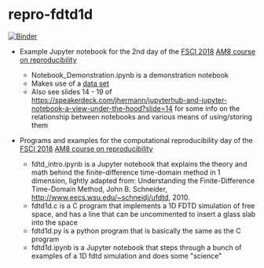 # repro-fdtd1d

[![Binder](https://mybinder.org/badge_logo.svg)](https://mybinder.org/v2/gh/danielskatz/repro-fdtd1d/master)

- Example Jupyter notebook for the 2nd day of the [FSCI 2018](https://www.force11.org/fsci/2018) [AM8 course on reproducibility](https://www.force11.org/fsci/2018/course-abstracts#AM8)

  - Notebook_Demonstration.ipynb is a demonstration notebook
  - Makes use of a [data set](https://raw.githubusercontent.com/csoderberg/test_study/master/gapminder_copy.txt)
  - Also see slides 14 - 19 of https://speakerdeck.com/jhermann/jupyterhub-and-jupyter-notebook-a-view-under-the-hood?slide=14 for some info on the relationship between notebooks and various means of using/storing them

- Programs and examples for the computational reproducibility day of the [FSCI 2018](https://www.force11.org/fsci/2018) [AM8 course on reproducibility](https://www.force11.org/fsci/2018/course-abstracts#AM8)

  - fdtd_intro.ipynb is a Jupyter notebook that explains the theory and math behind the finite-difference time-domain method in 1 dimension, lightly adapted from: Understanding the Finite-Difference Time-Domain Method, John B. Schneider, http://www.eecs.wsu.edu/~schneidj/ufdtd, 2010.
  - fdtd1d.c is a C program that implements a 1D FDTD simulation of free space, and has a line that can be uncommented to insert a glass slab into the space
  - fdtd1d.py is a python program that is basically the same as the C program
  - fdtd1d.ipynb is a Jupyter notebook that steps through a bunch of examples of a 1D fdtd simulation and does some "science"

